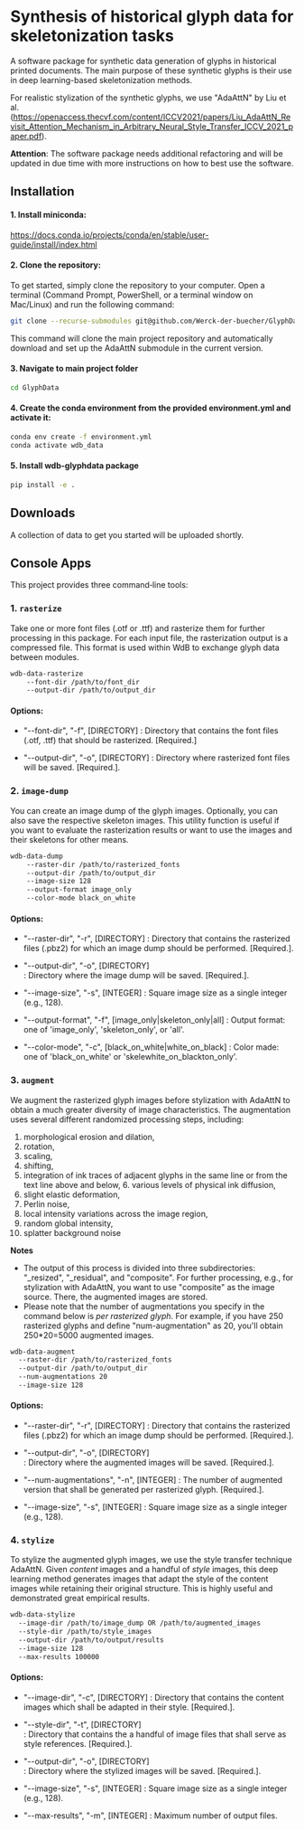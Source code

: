 # Synthesis of historical glyph data for skeletonization tasks
A software package for synthetic data generation of glyphs in historical printed documents. The main purpose of these synthetic glyphs is their use in deep learning-based skeletonization methods. 

For realistic stylization of the synthetic glyphs, we use "AdaAttN" by Liu et al. (https://openaccess.thecvf.com/content/ICCV2021/papers/Liu_AdaAttN_Revisit_Attention_Mechanism_in_Arbitrary_Neural_Style_Transfer_ICCV_2021_paper.pdf).

**Attention**: The software package needs additional refactoring and will be updated in due time with more instructions on how to best use the software.

## Installation

#### 1. Install miniconda: 

   https://docs.conda.io/projects/conda/en/stable/user-guide/install/index.html

#### 2. Clone the repository:
To get started, simply clone the repository to your computer. Open a terminal (Command Prompt, PowerShell, or a terminal window on Mac/Linux) and run the following command:

```bash
git clone --recurse-submodules git@github.com/Werck-der-buecher/GlyphData.git
```

This command will clone the main project repository and automatically download and set up the AdaAttN submodule in the current version.

#### 3. Navigate to main project folder

```bash
cd GlyphData
```

#### 4. Create the conda environment from the provided environment.yml and activate it:

```bash
conda env create -f environment.yml
conda activate wdb_data
```
   
#### 5. Install wdb-glyphdata package

```bash
pip install -e .
```
  
## Downloads
A collection of data to get you started will be uploaded shortly.

   
## Console Apps
This project provides three command‑line tools:

### 1. `rasterize`

Take one or more font files (.otf or .ttf) and rasterize them for further processing in this package. For each input file, the rasterization output is a compressed file. This format is used within WdB to exchange glyph data between modules.

```bash
wdb-data-rasterize
    --font-dir /path/to/font_dir
    --output-dir /path/to/output_dir
```
#### Options:

- "--font-dir", "-f", \[DIRECTORY\]
: Directory that contains the font files (.otf, .ttf) that should be rasterized. \[Required.\]

- "--output-dir", "-o", \[DIRECTORY\]
: Directory where rasterized font files will be saved. \[Required.\].

### 2. `image-dump`
You can create an image dump of the glyph images. Optionally, you can also save the respective skeleton images. This utility function is useful if you want to evaluate the rasterization results or want to use the images and their skeletons for other means. 

```bash
wdb-data-dump   
    --raster-dir /path/to/rasterized_fonts
    --output-dir /path/to/output_dir
    --image-size 128
    --output-format image_only
    --color-mode black_on_white
```
#### Options:

- "--raster-dir", "-r", \[DIRECTORY\]
: Directory that contains the rasterized files (.pbz2) for which an image dump should be
                                  performed. \[Required.\].          

- "--output-dir", "-o", \[DIRECTORY\]     
: Directory where the image dump will be saved. \[Required.\].

- "--image-size", "-s", \[INTEGER\]
: Square image size as a single integer (e.g., 128). 

- "--output-format", "-f", \[image_only|skeleton_only|all\]
: Output format: one of 'image_only', 'skeleton_only', or 'all'.

- "--color-mode", "-c", \[black_on_white|white_on_black\]
: Color made: one of 'black_on_white' or 'skelewhite_on_blackton_only'.


### 3. `augment`

We augment the rasterized glyph images before stylization with AdaAttN to obtain a much greater diversity of image characteristics. The augmentation uses several different randomized processing steps, including: 
1. morphological erosion and dilation, 
2. rotation, 
3. scaling, 
4. shifting, 
5. integration of ink traces of adjacent glyphs in the same line or from the text line above and below, 6. various levels of physical ink diffusion, 
7. slight elastic deformation,
8. Perlin noise, 
9. local intensity variations across the image region, 
10. random global intensity,
11. splatter background noise 

**Notes**
- The output of this process is divided into three subdirectories: "_resized", "_residual", and "composite". For further processing, e.g., for stylization with AdaAttN, you want to use "composite" as the image source. There, the augmented images are stored.
- Please note that the number of augmentations you specify in the command below is *per rasterized glyph*. For example, if you have 250 rasterized glyphs and define "num-augmentation" as 20, you'll obtain 250*20=5000 augmented images.

```bash
wdb-data-augment   
  --raster-dir /path/to/rasterized_fonts
  --output-dir /path/to/output_dir
  --num-augmentations 20
  --image-size 128
```
#### Options:

- "--raster-dir", "-r", \[DIRECTORY\]
: Directory that contains the rasterized files (.pbz2) for which an image dump should be
                                  performed. \[Required.\].          

- "--output-dir", "-o", \[DIRECTORY\]     
: Directory where the augmented images will be saved. \[Required.\].

- "--num-augmentations", "-n", \[INTEGER\]
: The number of augmented version that shall be generated per rasterized glyph. \[Required.\].

- "--image-size", "-s", \[INTEGER\]
: Square image size as a single integer (e.g., 128). 

### 4. `stylize`

To stylize the augmented glyph images, we use the style transfer technique AdaAttN. Given *content* images and a handful of *style* images, this deep learning method generates images that adapt the style of the content images while retaining their original structure. This is highly useful and demonstrated great empirical results.

```bash
wdb-data-stylize   
  --image-dir /path/to/image_dump OR /path/to/augmented_images
  --style-dir /path/to/style_images
  --output-dir /path/to/output/results
  --image-size 128
  --max-results 100000
```
#### Options:

- "--image-dir", "-c", \[DIRECTORY\]
: Directory that contains the content images which shall be adapted in their style. \[Required.].          

- "--style-dir", "-t", \[DIRECTORY\]     
: Directory that contains the a handful of image files that shall serve as style references. \[Required.\].

- "--output-dir", "-o", \[DIRECTORY\]     
: Directory where the stylized images will be saved. \[Required.\].

- "--image-size", "-s", \[INTEGER\]
: Square image size as a single integer (e.g., 128). 

- "--max-results", "-m", \[INTEGER\]
: Maximum number of output files.
